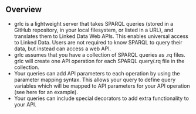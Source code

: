 ## Overview

* grlc is a lightweight server that takes SPARQL queries (stored in a GitHub repository, in your local filesystem, or listed in a URL), and translates them to Linked Data Web APIs. This enables universal access to Linked Data. Users are not required to know SPARQL to query their data, but instead can access a web API.
* grlc assumes that you have a collection of SPARQL queries as .rq files. grlc will create one API operation for each SPARQL query/.rq file in the collection.
* Your queries can add API parameters to each operation by using the parameter mapping syntax. This allows your query to define query variables which will be mapped to API parameters for your API operation (see here for an example).
* Your queries can include special decorators to add extra functionality to your API.


